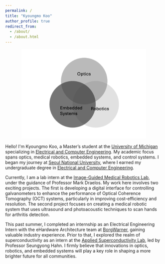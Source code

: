 ```yaml
---
permalink: /
title: "Kyoungmo Koo"
author_profile: true
redirect_from: 
  - /about/
  - /about.html
---
```


<div style="text-align: center;">
  <img src="../images/kmkoo_diagram.png" alt="Diagram of Kyoungmo Koo's project" style="width: 400px;">
</div>


Hello! I'm Kyoungmo Koo, a Master’s student at the [University of Michigan](https://umich.edu/) specializing in [Electrical and Computer Engineering](https://ece.engin.umich.edu/). My academic focus spans optics, medical robotics, embedded systems, and control systems. I began my journey at [Seoul National University](https://en.snu.ac.kr/index.html), where I earned my undergraduate degree in [Electrical and Computer Engineering](http://ee.snu.ac.kr/en). 

Currently, I am a lab intern at the [Image-Guided Medical Robotics Lab](https://medical.robotics.umich.edu/), under the guidance of Professor Mark Draelos. My work here involves two exciting projects. The first is developing a digital interface for controlling galvanometers to enhance the performance of Optical Coherence Tomography (OCT) systems, particularly in improving cost-efficiency and resolution. The second project focuses on creating a medical robotic system that uses ultrasound and photoacoustic techniques to scan hands for arthritis detection. 

This past summer, I completed an internship as an Electrical Engineering Intern with the eHardware Architecture team at [BorgWarner](https://www.borgwarner.com/home), gaining valuable industry experience. Prior to that, I explored the realm of superconductivity as an intern at the [Applied Superconductivity Lab](http://asl.snu.ac.kr/), led by Professor Seungyong Hahn. I firmly believe that innovations in optics, robotics, and embedded systems will play a key role in shaping a more brighter future for all communities.